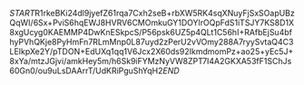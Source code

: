 $START$R1rkeBKi24dl9jyefZ61rqa7Cxh2seB+rbXW5RK4sqXNuyFjSxSOapUBzQqWI/6Sx+PviS6hqEWJ8HVRV6CMOmkuGY1DOYlrOQpFdS1iTSJY7KS8D1X8xgUcyg0KAEMMP4DwKnESkpcS/P56psk6UZ5p4QLt1C56hI+RAfbEjSu4bfhyPVhQKje8PyHmFn7RLmMnp0L87uyd2zPerU2vVOmy288A7ryySvtaQ4C3LEIkpXe2Y/pTDON+EdUXq1qq1V6Jcx2X60ds92IkmdmomPz+ao25+yEc5J+8xYa/mtzJGjvi/amkHey5m/h6Sk9iFYMzNyVW8ZPT7I4A2GKXA53fF1SChJs60Gn0/ou9uLsDAArrT/UdKRiPguShYqH2$END$
